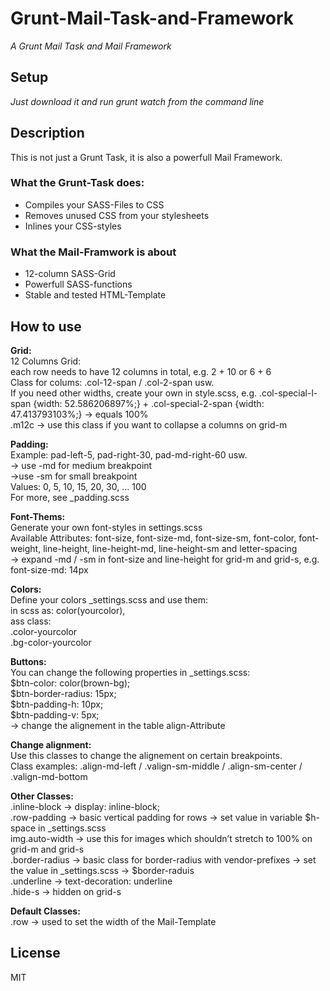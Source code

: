 Grunt-Mail-Task-and-Framework
=============================

_A Grunt Mail Task and Mail Framework_

## Setup

_Just download it and run grunt watch from the command line_ 

## Description
This is not just a Grunt Task, it is also a powerfull Mail Framework. 

### What the Grunt-Task does:
- Compiles your SASS-Files to CSS
- Removes unused CSS from your stylesheets
- Inlines your CSS-styles

### What the Mail-Framwork is about
- 12-column SASS-Grid
- Powerfull SASS-functions
- Stable and tested HTML-Template

## How to use

**Grid:**<br>
12 Columns Grid:<br>
each row needs to have 12 columns in total, e.g. 2 + 10 or 6 + 6 <br>
Class for colums: .col-12-span / .col-2-span usw.<br>
If you need other widths, create your own in style.scss, e.g. .col-special-l-span {width: 52.586206897%;} + .col-special-2-span {width: 47.413793103%;} -> equals 100%<br>
.m12c -> use this class if you want to collapse a columns on grid-m<br>

**Padding:**<br>
Example: pad-left-5, pad-right-30, pad-md-right-60 usw.<br>
-> use -md for medium breakpoint<br>
->use -sm for small breakpoint<br>
Values: 0, 5, 10, 15, 20, 30, … 100<br>
For more, see _padding.scss<br>

**Font-Thems:**<br>
Generate your own font-styles in settings.scss<br>
Available Attributes: font-size, font-size-md, font-size-sm, font-color, font-weight, line-height, line-height-md, line-height-sm and letter-spacing<br>
-> expand -md / -sm in font-size and line-height for grid-m and grid-s, e.g. font-size-md: 14px<br>

**Colors:**<br>
Define your colors _settings.scss and use them:<br>
in scss as: color(yourcolor),<br>
ass class: <br>
.color-yourcolor <br>
.bg-color-yourcolor<br>

**Buttons:**<br>
You can change the following properties in _settings.scss:<br>
$btn-color: color(brown-bg);<br>
$btn-border-radius: 15px;<br>
$btn-padding-h: 10px;<br>
$btn-padding-v: 5px;<br>
-> change the alignement in the table align-Attribute<br>

**Change alignment:**<br>
Use this classes to change the alignement on certain breakpoints.<br>
Class examples: .align-md-left / .valign-sm-middle / .align-sm-center / .valign-md-bottom<br>

**Other Classes:**<br>
.inline-block -> display: inline-block;<br>
.row-padding -> basic vertical padding for rows -> set value in variable $h-space in _settings.scss<br>
img.auto-width -> use this for images which shouldn’t stretch to 100% on grid-m and grid-s<br>
.border-radius -> basic class for border-radius with vendor-prefixes -> set the value in _settings.scss -> $border-raduis<br>
.underline -> text-decoration: underline<br>
.hide-s -> hidden on grid-s<br>

**Default Classes:**<br>
.row -> used to set the width of the Mail-Template<br>


## License
MIT
